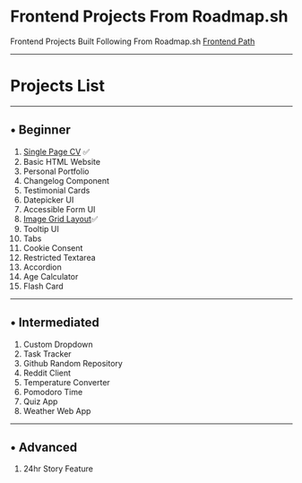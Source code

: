 # Frontend Projects From Roadmap.sh
Frontend Projects Built Following From Roadmap.sh [Frontend Path](https://roadmap.sh/frontend)

---
# Projects List

---

## • Beginner
1. [Single Page CV](https://roadmap.sh/projects/single-page-cv) ✅
2. Basic HTML Website
3. Personal Portfolio
4. Changelog Component
5. Testimonial Cards
6. Datepicker UI
7. Accessible Form UI
8. [Image Grid Layout](https://roadmap.sh/projects/image-grid)✅
9. Tooltip UI
10. Tabs
11. Cookie Consent
12. Restricted Textarea
13. Accordion
14. Age Calculator
15. Flash Card

---

## • Intermediated
1. Custom Dropdown
2. Task Tracker
3. Github Random Repository
4. Reddit Client
5. Temperature Converter
6. Pomodoro Time 
7. Quiz App 
8. Weather Web App

---

## • Advanced
1. 24hr Story Feature
